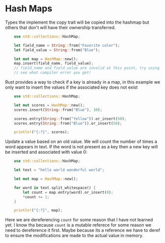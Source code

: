 # Hash Maps

Types the implement the copy trait will be copied into the hashmap but others that don't will have their ownership transferred.

```rust
    use std::collections::HashMap;

    let field_name = String::from("Favorite color");
    let field_value = String::from("Blue");

    let mut map = HashMap::new();
    map.insert(field_name, field_value);
    // field_name and field_value are invalid at this point, try using them and
    // see what compiler error you get!
```

Rust provides a way to check if a key is already in a map, in this example we only want to insert the values if the associated key does not exist

```rust
    use std::collections::HashMap;

    let mut scores = HashMap::new();
    scores.insert(String::from("Blue"), 10);

    scores.entry(String::from("Yellow")).or_insert(50);
    scores.entry(String::from("Blue")).or_insert(50);

    println!("{:?}", scores);
```

Update a value based on an old value. We will count the number of times a word appears in text. If the word is not present as a key then a new key will be inserted and associated with value 0:

```rust
    use std::collections::HashMap;

    let text = "hello world wonderful world";

    let mut map = HashMap::new();

    for word in text.split_whitespace() {
        let count = map.entry(word).or_insert(0);
        *count += 1;
    }

    println!("{:?}", map);
```

Here we are dereferencing `count` for some reason that I have not learned yet. I know tha because `count` is a mutable referece for some reason we need to dereference it first. Maybe because its a reference we have to deref to ensure the modifications are made to the actual value in memory.


